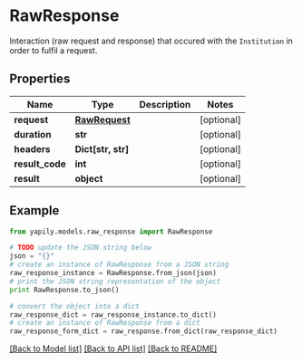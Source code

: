 # RawResponse

Interaction (raw request and response) that occured with the `Institution` in order to fulfil a request.

## Properties
Name | Type | Description | Notes
------------ | ------------- | ------------- | -------------
**request** | [**RawRequest**](RawRequest.md) |  | [optional] 
**duration** | **str** |  | [optional] 
**headers** | **Dict[str, str]** |  | [optional] 
**result_code** | **int** |  | [optional] 
**result** | **object** |  | [optional] 

## Example

```python
from yapily.models.raw_response import RawResponse

# TODO update the JSON string below
json = "{}"
# create an instance of RawResponse from a JSON string
raw_response_instance = RawResponse.from_json(json)
# print the JSON string representation of the object
print RawResponse.to_json()

# convert the object into a dict
raw_response_dict = raw_response_instance.to_dict()
# create an instance of RawResponse from a dict
raw_response_form_dict = raw_response.from_dict(raw_response_dict)
```
[[Back to Model list]](../README.md#documentation-for-models) [[Back to API list]](../README.md#documentation-for-api-endpoints) [[Back to README]](../README.md)


